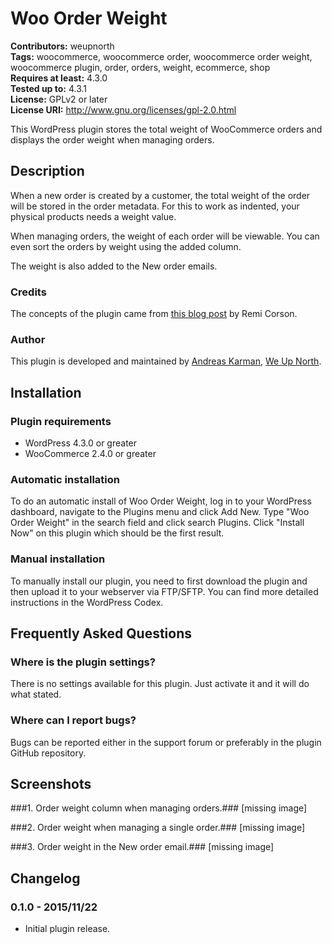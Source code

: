 # Woo Order Weight #
**Contributors:** weupnorth  
**Tags:** woocommerce, woocommerce order, woocommerce order weight, woocommerce plugin, order, orders, weight, ecommerce, shop  
**Requires at least:** 4.3.0  
**Tested up to:** 4.3.1  
**License:** GPLv2 or later  
**License URI:** http://www.gnu.org/licenses/gpl-2.0.html  

This WordPress plugin stores the total weight of WooCommerce orders and displays the order weight when managing orders.

## Description ##
When a new order is created by a customer, the total weight of the order will be stored in the order metadata. For this to work as indented, your physical products needs a weight value.

When managing orders, the weight of each order will be viewable. You can even sort the orders by weight using the added column.

The weight is also added to the New order emails.

### Credits ###
The concepts of the plugin came from [this blog post](http://www.remicorson.com/store-and-display-woocommerce-order-total-weight/) by Remi Corson.

### Author ###
This plugin is developed and maintained by [Andreas Karman](http://andreaskarman.se), [We Up North](http://wun.se).

## Installation ##
### Plugin requirements ###

* WordPress 4.3.0 or greater
* WooCommerce 2.4.0 or greater

### Automatic installation ###

To do an automatic install of Woo Order Weight, log in to your WordPress dashboard, navigate to the Plugins menu and click Add New. Type \"Woo Order Weight\" in the search field and click search Plugins. Click \"Install Now\" on this plugin which should be the first result.

### Manual installation ###

To manually install our plugin, you need to first download the plugin and then upload it to your webserver via FTP/SFTP. You can find more detailed instructions in the WordPress Codex.

## Frequently Asked Questions ##
### Where is the plugin settings? ###

There is no settings available for this plugin. Just activate it and it will do what stated.

### Where can I report bugs? ###

Bugs can be reported either in the support forum or preferably in the plugin GitHub repository.

## Screenshots ##
###1. Order weight column when managing orders.###
[missing image]

###2. Order weight when managing a single order.###
[missing image]

###3. Order weight in the New order email.###
[missing image]


## Changelog ##
### 0.1.0 - 2015/11/22 ###
* Initial plugin release.